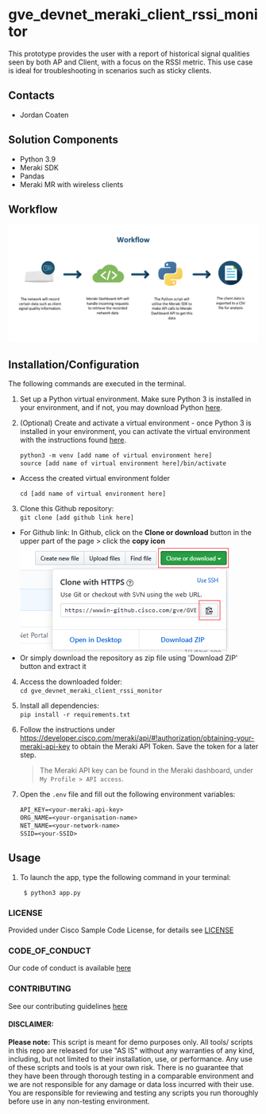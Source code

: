 # gve_devnet_meraki_client_rssi_monitor
This prototype provides the user with a report of historical signal qualities seen by both AP and Client, with a focus on the RSSI metric. This use case is ideal for troubleshooting in scenarios such as sticky clients. 

## Contacts
* Jordan Coaten

## Solution Components
* Python 3.9 
* Meraki SDK
* Pandas
* Meraki MR with wireless clients

## Workflow

![/IMAGES/workflow.jpg](/IMAGES/Meraki_RSSI_Workflow.png)

## Installation/Configuration
The following commands are executed in the terminal.

1. Set up a Python virtual environment. Make sure Python 3 is installed in your environment, and if not, you may download Python [here](https://www.python.org/downloads/). 


2.	(Optional) Create and activate a virtual environment - once Python 3 is installed in your environment, you can activate the virtual environment with the instructions found [here](https://docs.python.org/3/tutorial/venv.html).  
    ```
    python3 -m venv [add name of virtual environment here] 
    source [add name of virtual environment here]/bin/activate
    ```
  * Access the created virtual environment folder
    ```
    cd [add name of virtual environment here] 
    ```

3. Clone this Github repository:  
        ```
         git clone [add github link here]
        ```
  * For Github link: 
      In Github, click on the **Clone or download** button in the upper part of the page > click the **copy icon**  
      ![/IMAGES/giturl.png](/IMAGES/giturl.png)
  * Or simply download the repository as zip file using 'Download ZIP' button and extract it


4. Access the downloaded folder:  
        ```cd gve_devnet_meraki_client_rssi_monitor```
    

5. Install all dependencies:  
        ```pip install -r requirements.txt```
  

6. Follow the instructions under https://developer.cisco.com/meraki/api/#!authorization/obtaining-your-meraki-api-key to obtain the Meraki API Token. Save the token for a later step.


    > The Meraki API key can be found in the Meraki dashboard, under `My Profile > API access`.


7. Open the `.env` file and fill out the following environment variables: 
   ```
   API_KEY=<your-meraki-api-key>
   ORG_NAME=<your-organisation-name>
   NET_NAME=<your-network-name>
   SSID=<your-SSID>
   ```
   

## Usage

1. To launch the app, type the following command in your terminal:

        $ python3 app.py

### LICENSE

Provided under Cisco Sample Code License, for details see [LICENSE](LICENSE.md)

### CODE_OF_CONDUCT

Our code of conduct is available [here](CODE_OF_CONDUCT.md)

### CONTRIBUTING

See our contributing guidelines [here](CONTRIBUTING.md)

#### DISCLAIMER:
<b>Please note:</b> This script is meant for demo purposes only. All tools/ scripts in this repo are released for use "AS IS" without any warranties of any kind, including, but not limited to their installation, use, or performance. Any use of these scripts and tools is at your own risk. There is no guarantee that they have been through thorough testing in a comparable environment and we are not responsible for any damage or data loss incurred with their use.
You are responsible for reviewing and testing any scripts you run thoroughly before use in any non-testing environment.
